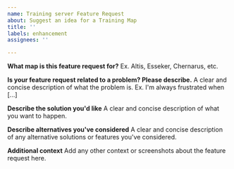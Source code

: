 ```yaml
---
name: Training server Feature Request
about: Suggest an idea for a Training Map
title: ''
labels: enhancement
assignees: ''

---
```


**What map is this feature request for?**
Ex. Altis, Esseker, Chernarus, etc.

**Is your feature request related to a problem? Please describe.**
A clear and concise description of what the problem is. Ex. I'm always frustrated when [...]

**Describe the solution you'd like**
A clear and concise description of what you want to happen.

**Describe alternatives you've considered**
A clear and concise description of any alternative solutions or features you've considered.

**Additional context**
Add any other context or screenshots about the feature request here.
